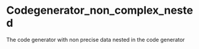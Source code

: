 # Codegenerator_non_complex_nested
The code generator with non precise data nested in the code generator
